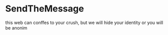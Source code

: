 # SendTheMessage
this web can conffes to your crush, but we will hide your identity or you will be anonim
